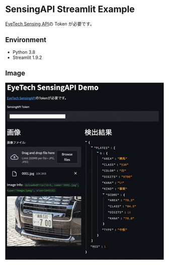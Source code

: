 # SensingAPI Streamlit Example

[EyeTech Sensing API](https://lpr.sensing-api.com)の Token が必要です。

## Environment

- Python 3.8
- Streamlit 1.9.2

## Image

![top](./images/top.png 'top')
